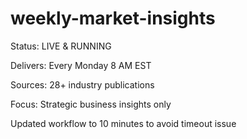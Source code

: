 # weekly-market-insights
Status: LIVE & RUNNING 

Delivers: Every Monday 8 AM EST 

Sources: 28+ industry publications 

Focus: Strategic business insights only 

Updated workflow to 10 minutes to avoid timeout issue
